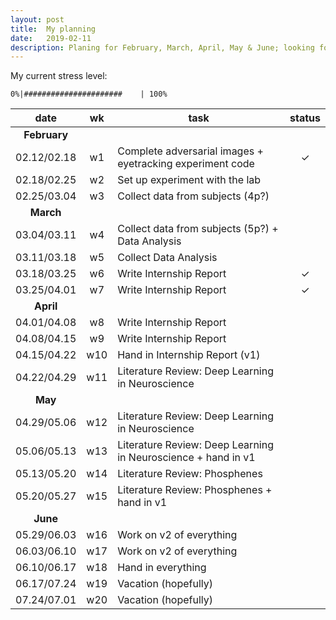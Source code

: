 ```yaml
---
layout: post
title:  My planning
date:   2019-02-11
description: Planing for February, March, April, May & June; looking forward to the PhD!
---
```


<div class="alert alert-danger">
    My current stress level:

    0%|######################    | 100%
</div>

| date | wk | task | status|
|:-----------:|:----:|-----------------------------------------|:-----------:|
|<b>February</b>||||
| 02.12/02.18 | w1   |Complete adversarial images + eyetracking experiment code    |&#10003;|
| 02.18/02.25 | w2   |Set up experiment with the lab                               |   |
| 02.25/03.04 | w3   |Collect data from subjects (4p?)                             |   |
|<b>March</b>|||
| 03.04/03.11 | w4   |Collect data from subjects (5p?) + Data Analysis             |   |
| 03.11/03.18 | w5   |Collect Data Analysis                                                |   |
| 03.18/03.25 | w6   |Write Internship Report                                      |&#10003;|
| 03.25/04.01 | w7   |Write Internship Report                                      |&#10003;|
|<b>April</b>||||
| 04.01/04.08 | w8   |Write Internship Report                                      |   |
| 04.08/04.15 | w9   |Write Internship Report                                      |   |
| 04.15/04.22 | w10  |Hand in Internship Report (v1)                               |   |
| 04.22/04.29 | w11  |Literature Review: Deep Learning in Neuroscience             |   |
|<b>May</b>||||
| 04.29/05.06 | w12  |Literature Review: Deep Learning in Neuroscience             |   |
| 05.06/05.13 | w13  |Literature Review: Deep Learning in Neuroscience + hand in v1|   |
| 05.13/05.20 | w14  |Literature Review: Phosphenes                                |   |
| 05.20/05.27 | w15  |Literature Review: Phosphenes + hand in v1                   |   |
|<b>June</b>||||
| 05.29/06.03 | w16  | Work on v2 of everything                                    |   |
| 06.03/06.10 | w17  | Work on v2 of everything                                    |   |
| 06.10/06.17 | w18  | Hand in everything                                          |   |
| 06.17/07.24 | w19| Vacation (hopefully)                                          |   |
| 07.24/07.01 | w20| Vacation (hopefully)                                          |   |


